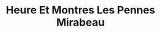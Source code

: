 ---
title: "Heure Et Montres Les Pennes Mirabeau"
url: /les-pennes-mirabeau/heure-et-montres-les-pennes-mirabeau/
shop: bijoux
---